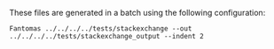 These files are generated in a batch using the following configuration:

	Fantomas ../../../../tests/stackexchange --out ../../../../tests/stackexchange_output --indent 2
